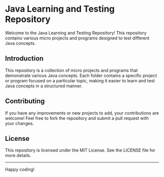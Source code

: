 # Java Learning and Testing Repository

Welcome to the Java Learning and Testing Repository! This repository contains various micro projects and programs designed to test different Java concepts.

## Introduction

This repository is a collection of micro projects and programs that demonstrate various Java concepts. Each folder contains a specific project or program focused on a particular topic, making it easier to learn and test Java concepts in a structured manner.

## Contributing

If you have any improvements or new projects to add, your contributions are welcome! Feel free to fork the repository and submit a pull request with your changes.

## License

This repository is licensed under the MIT License. See the LICENSE file for more details.

---

Happy coding!
